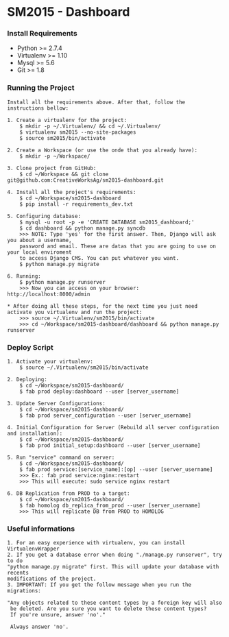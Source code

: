 SM2015 - Dashboard
=========================

### Install Requirements

 * Python >= 2.7.4
 * Virtualenv >= 1.10
 * Mysql >= 5.6
 * Git >= 1.8

### Running the Project

    Install all the requirements above. After that, follow the 
    instructions bellow:

    1. Create a virtualenv for the project:
        $ mkdir -p ~/.Virtualenv/ && cd ~/.Virtualenv/
        $ virtualenv sm2015 --no-site-packages
        $ source sm2015/bin/activate

    2. Create a Workspace (or use the onde that you already have):
        $ mkdir -p ~/Workspace/
        
    3. Clone project from GitHub:
        $ cd ~/Workspace && git clone git@github.com:CreativeWorksAg/sm2015-dashboard.git

    4. Install all the project's requirements:
        $ cd ~/Workspace/sm2015-dashboard
        $ pip install -r requirements_dev.txt

    5. Configuring database:
        $ mysql -u root -p -e 'CREATE DATABASE sm2015_dashboard;'
        $ cd dashboard && python manage.py syncdb
        >>> NOTE: Type 'yes' for the first answer. Then, Django will ask you about a username, 
        password and email. These are datas that you are going to use on your local enviroment
        to access Django CMS. You can put whatever you want.
        $ python manage.py migrate

    6. Running:
        $ python manage.py runserver
        >>> Now you can access on your browser: http://localhost:8000/admin

    * After doing all these steps, for the next time you just need
    activate you virtualenv and run the project:
        >>> source ~/.Virtualenv/sm2015/bin/activate
        >>> cd ~/Workspace/sm2015-dashboard/dashboard && python manage.py runserver

### Deploy Script
    
    1. Activate your virtualenv:
        $ source ~/.Virtualenv/sm2015/bin/activate

    2. Deploying:
        $ cd ~/Workspace/sm2015-dashboard/
        $ fab prod deploy:dashboard --user [server_username]

    3. Update Server Configurations:
        $ cd ~/Workspace/sm2015-dashboard/
        $ fab prod server_configuration --user [server_username]

    4. Initial Configuration for Server (Rebuild all server configuration and installation):
        $ cd ~/Workspace/sm2015-dashboard/
        $ fab prod initial_setup:dashboard --user [server_username]

    5. Run "service" command on server:
        $ cd ~/Workspace/sm2015-dashboard/
        $ fab prod service:[service_name]:[op] --user [server_username]
        >>> Ex.: fab prod service:nginx:restart
        >>> This will execute: sudo service nginx restart

    6. DB Replication from PROD to a target:
        $ cd ~/Workspace/sm2015-dashboard/
        $ fab homolog db_replica_from_prod --user [server_username]
        >>> This will replicate DB from PROD to HOMOLOG

### Useful informations

    1. For an easy experience with virtualenv, you can install VirtualenvWrapper
    2. If you get a database error when doing "./manage.py runserver", try to do
    "python manage.py migrate" first. This will update your database with recents
    modifications of the project.
    3. IMPORTANT: If you get the follow message when you run the migrations: 
    
    "Any objects related to these content types by a foreign key will also
     be deleted. Are you sure you want to delete these content types?
     If you're unsure, answer 'no'."

     Always answer 'no'.
